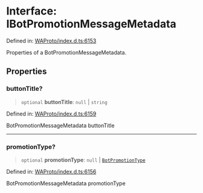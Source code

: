 # Interface: IBotPromotionMessageMetadata

Defined in: [WAProto/index.d.ts:6153](https://github.com/Fokusdotid/bail/blob/c270ba4454f95d50cec87a9d90b03360fac7058e/WAProto/index.d.ts#L6153)

Properties of a BotPromotionMessageMetadata.

## Properties

### buttonTitle?

> `optional` **buttonTitle**: `null` \| `string`

Defined in: [WAProto/index.d.ts:6159](https://github.com/Fokusdotid/bail/blob/c270ba4454f95d50cec87a9d90b03360fac7058e/WAProto/index.d.ts#L6159)

BotPromotionMessageMetadata buttonTitle

***

### promotionType?

> `optional` **promotionType**: `null` \| [`BotPromotionType`](../namespaces/BotPromotionMessageMetadata/enumerations/BotPromotionType.md)

Defined in: [WAProto/index.d.ts:6156](https://github.com/Fokusdotid/bail/blob/c270ba4454f95d50cec87a9d90b03360fac7058e/WAProto/index.d.ts#L6156)

BotPromotionMessageMetadata promotionType
